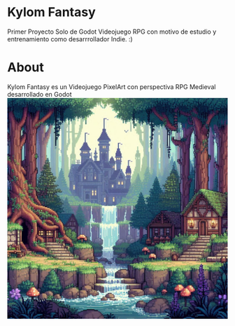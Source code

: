 # Kylom Fantasy
 Primer Proyecto Solo de Godot 
Videojuego RPG con motivo de estudio y entrenamiento como desarrrollador Indie.
:)

# About

Kylom Fantasy es un Videojuego PixelArt con perspectiva RPG Medieval desarrollado en Godot
![Imagen del Juego](./OIG4.4UyrIlu0XobCaUCgC7Yd.jpg) 
